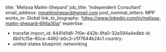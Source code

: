 title: 'Melissa Maitin-Shepard'
job_title: 'Independent Consultant'
email_address: mmaitinshepard@gmail.com
post_nominal_letters: MPP
works_in: Global
link_to_biography: 'https://www.linkedin.com/in/melissa-maitin-shepard-694a30a/'
expertise:
  - transfat
import_id: 8441d1d6-7f0e-442b-9fa0-32e594a4e4bb
id: 8b01c15e-85ce-4492-b0c3-c5f7644b24c1
country:
  - united-states
blueprint: networking
